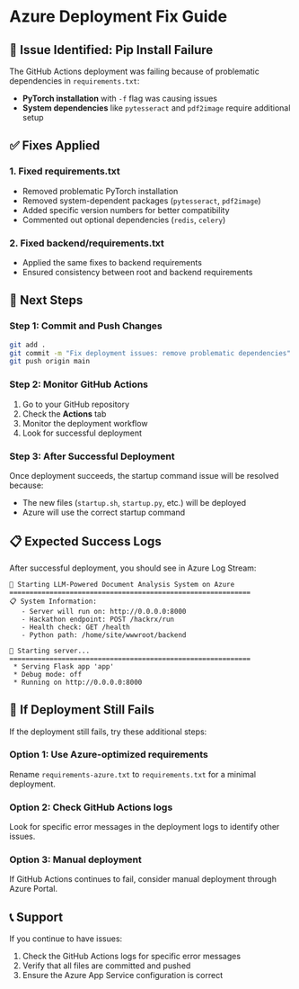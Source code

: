 # Azure Deployment Fix Guide

## 🚨 **Issue Identified: Pip Install Failure**

The GitHub Actions deployment was failing because of problematic dependencies in `requirements.txt`:
- **PyTorch installation** with `-f` flag was causing issues
- **System dependencies** like `pytesseract` and `pdf2image` require additional setup

## ✅ **Fixes Applied**

### 1. **Fixed requirements.txt**
- Removed problematic PyTorch installation
- Removed system-dependent packages (`pytesseract`, `pdf2image`)
- Added specific version numbers for better compatibility
- Commented out optional dependencies (`redis`, `celery`)

### 2. **Fixed backend/requirements.txt**
- Applied the same fixes to backend requirements
- Ensured consistency between root and backend requirements

## 🚀 **Next Steps**

### **Step 1: Commit and Push Changes**
```bash
git add .
git commit -m "Fix deployment issues: remove problematic dependencies"
git push origin main
```

### **Step 2: Monitor GitHub Actions**
1. Go to your GitHub repository
2. Check the **Actions** tab
3. Monitor the deployment workflow
4. Look for successful deployment

### **Step 3: After Successful Deployment**
Once deployment succeeds, the startup command issue will be resolved because:
- The new files (`startup.sh`, `startup.py`, etc.) will be deployed
- Azure will use the correct startup command

## 📋 **Expected Success Logs**

After successful deployment, you should see in Azure Log Stream:
```
🚀 Starting LLM-Powered Document Analysis System on Azure
============================================================
📋 System Information:
   - Server will run on: http://0.0.0.0:8000
   - Hackathon endpoint: POST /hackrx/run
   - Health check: GET /health
   - Python path: /home/site/wwwroot/backend

🔧 Starting server...
============================================================
 * Serving Flask app 'app'
 * Debug mode: off
 * Running on http://0.0.0.0:8000
```

## 🔧 **If Deployment Still Fails**

If the deployment still fails, try these additional steps:

### **Option 1: Use Azure-optimized requirements**
Rename `requirements-azure.txt` to `requirements.txt` for a minimal deployment.

### **Option 2: Check GitHub Actions logs**
Look for specific error messages in the deployment logs to identify other issues.

### **Option 3: Manual deployment**
If GitHub Actions continues to fail, consider manual deployment through Azure Portal.

## 📞 **Support**

If you continue to have issues:
1. Check the GitHub Actions logs for specific error messages
2. Verify that all files are committed and pushed
3. Ensure the Azure App Service configuration is correct 